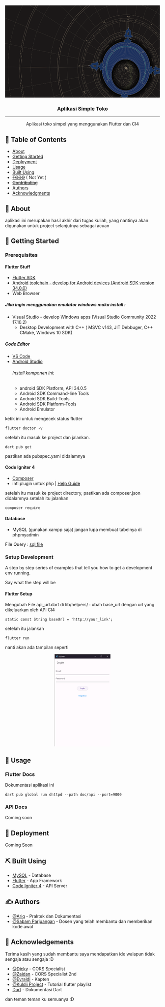 <p align="center">
  <a href="" rel="noopener">
 <img width=600 height=300 src="./wallpaper.png" alt="Project logo"></a>
</p>

<h3 align="center">Aplikasi Simple Toko</h3>

<!-- <div align="center">

  [![Status](https://img.shields.io/badge/status-active-success.svg)]() 
  [![GitHub Issues](https://img.shields.io/github/issues/kylelobo/The-Documentation-Compendium.svg)](https://github.com/kylelobo/The-Documentation-Compendium/issues)
  [![GitHub Pull Requests](https://img.shields.io/github/issues-pr/kylelobo/The-Documentation-Compendium.svg)](https://github.com/kylelobo/The-Documentation-Compendium/pulls)
  [![License](https://img.shields.io/badge/license-MIT-blue.svg)](/LICENSE)

</div> -->

---

<p align="center"> Aplikasi toko simpel yang menggunakan Flutter dan CI4
    <br> 
</p>

## 📝 Table of Contents
- [About](#about)
- [Getting Started](#getting_started)
- [Deployment](#deployment)
- [Usage](#usage)
- [Built Using](#built_using)
- ~~[TODO](../TODO.md)~~ ( Not Yet )
- ~~[Contributing](../CONTRIBUTING.md)~~
- [Authors](#authors)
- [Acknowledgments](#acknowledgement)

## 🧐 About <a name = "about"></a>
aplikasi ini merupakan hasil akhir dari tugas kuliah, yang nantinya akan digunakan untuk project selanjutnya sebagai acuan

## 🏁 Getting Started <a name = "getting_started"></a>
<!-- . See [deployment](#deployment) for notes on how to deploy the project on a live system. -->

### Prerequisites

#### Flutter Stuff
  - [Flutter SDK](https://docs.flutter.dev/get-started/install)
  - [Android toolchain - develop for Android devices (Android SDK version 34.0.0)](https://developer.android.com/studio)
  - Web Browser

  ##### Jika ingin menggunakan emulator windows maka install :
  - Visual Studio - develop Windows apps (Visual Studio Community 2022 17.10.2)
    - Desktop Development with C++ ( MSVC v143, JIT Debbuger, C++ CMake, Windows 10 SDK)

  ##### Code Editor
  - [VS Code](https://code.visualstudio.com/)
  - [Android Studio](https://developer.android.com/studio)
    ###### Install komponen ini:
    - android SDK Platform, API 34.0.5
    - Android SDK Command-line Tools
    - Android SDK Build-Tools
    - Android SDK Platform-Tools
    - Android Emulator

ketik ini untuk mengecek status flutter 

```
flutter doctor -v 
```

setelah itu masuk ke project dan jalankan.
```
dart pub get
```
pastikan ada pubspec.yaml didalamnya

#### Code Igniter 4
 - [Composer](https://getcomposer.org/doc/00-intro.md#installation-linux-unix-macos)
 - intl plugin untuk php | [Help Guide](https://stackoverflow.com/questions/60250533/codeigniter-4-problem-installing-with-composer)

setelah itu masuk ke project directory, pastikan ada composer.json didalamnya
setelah itu jalankan
```
composer require
```

#### Database
  - MySQL (gunakan xampp saja)
  jangan lupa membuat tabelnya di phpmyadmin 
  
  File Query : [sql file](./SQL%20Table%20Create.txt)


### Setup Development
A step by step series of examples that tell you how to get a development env running.

Say what the step will be

#### Flutter Setup

Mengubah File api_url.dart di lib/helpers/ :
ubah base_url dengan url yang dikeluarkan oleh API CI4

```
static const String baseUrl = 'http://your_link';
```

setelah itu jalankan
```
flutter run
```

nanti akan ada tampilan seperti

<p align="center">
  <a href="" rel="noopener">
 <img height=300 src="./app_launch.png" alt="Project logo"></a>
</p>

<!-- ## 🔧 Running the tests <a name = "tests"></a>
Explain how to run the automated tests for this system.

### Break down into end to end tests
Explain what these tests test and why

```
Give an example
```

### And coding style tests
Explain what these tests test and why

```
Give an example
``` -->

## 🎈 Usage <a name="usage"></a>

### Flutter Docs

Dokumentasi aplikasi ini
```
dart pub global run dhttpd --path doc/api --port=9000
```

### API Docs

Coming soon

## 🚀 Deployment <a name = "deployment"></a>
Coming Soon

## ⛏️ Built Using <a name = "built_using"></a>
- [MySQL](https://www.mysql.com/) - Database
- [Flutter](https://flutter.dev/) - App Framework
- [Code Igniter 4](https://codeigniter.com) - API Server 

## ✍️ Authors <a name = "authors"></a>
- [@Ariq](https://github.com/AriqFaridzki) - Praktek dan Dokumentasi
- [@Sabam Parjuangan](https://www.linkedin.com/in/sabam-parjuangan-b2769949/?originalSubdomain=id) - Dosen yang telah membantu dan memberikan kode awal

<!-- See also the list of [contributors](https://github.com/kylelobo/The-Documentation-Compendium/contributors) who participated in this project. -->

## 🎉 Acknowledgements <a name = "acknowledgement"></a>
Terima kasih yang sudah membantu saya mendapatkan ide walapun tidak sengaja atau sengaja :D

- [@Dicky](#) - CORS Specialist
- [@Zaidan](#) - CORS Specialist 2nd
- [@Evraldi](#) - Kapten 
- [@Kuldii Project](https://www.youtube.com/watch?v=epRWFH47xCI&list=PL7jdfftn7HKsfTtv8FOaTbLIf7feiQTRu) - Tutorial flutter playlist
- [Dart](https://dart.dev/guides) - Dokumentasi Dart

dan teman teman ku semuanya :D